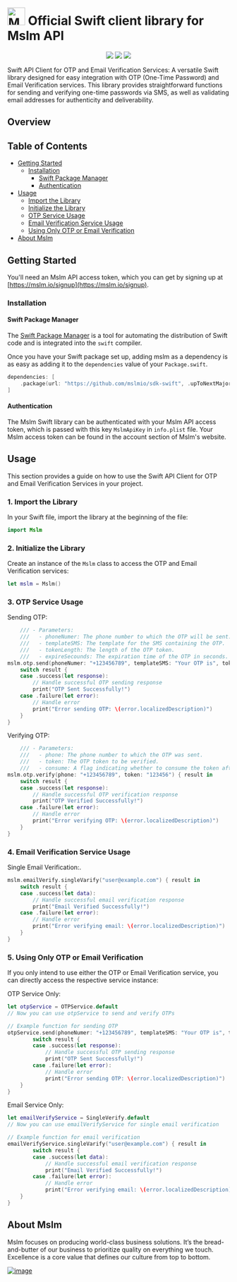 # [<img src="https://avatars.githubusercontent.com/u/50307970?s=200&v=4" alt="Mslm" width="40"/>](https://mslm.io/) Official Swift client library for Mslm API
<p align="center">
<a href="https://github.com/mslmio/sdk-swift"><img src="https://img.shields.io/badge/build-passing-%231CB735"></a>
<a href="https://github.com/mslmio/sdk-swift"><img src="https://img.shields.io/badge/Swift-Doc-DE5C43.svg?logo=swift"></a>
<a href="https://swift.org/package-manager/"><img src="https://img.shields.io/badge/SPM-supported-DE5C43.svg?style=flat"></a>
</p>

Swift API Client for OTP and Email Verification Services: A versatile Swift library designed for easy integration with OTP (One-Time Password) and Email Verification services. This library provides straightforward functions for sending and verifying one-time passwords via SMS, as well as validating email addresses for authenticity and deliverability.

## Overview


## Table of Contents

- [Getting Started](#getting-started)
  - [Installation](#installation)
    - [Swift Package Manager](#swift-package-manager)
    - [Authentication](#authentication)
- [Usage](#usage)
    - [Import the Library](#import-the-library)
    - [Initialize the Library](#initialize-the-library)
    - [OTP Service Usage](#otp-service-usage)
    - [Email Verification Service Usage](#email-verification-service-usage)
    - [Using Only OTP or Email Verification](#using-only-otp-or-email-verification)
- [About Mslm](#about-mslm)

## Getting Started
You'll need an Mslm API access token, which you can get by signing up at [https://mslm.io/signup](https://mslm.io/signup).

### Installation
#### Swift Package Manager

The [Swift Package Manager](https://swift.org/package-manager/) is a tool for automating the distribution of Swift code and is integrated into the `swift` compiler.

Once you have your Swift package set up, adding mslm as a dependency is as easy as adding it to the `dependencies` value of your `Package.swift`.

```swift
dependencies: [
    .package(url: "https://github.com/mslmio/sdk-swift", .upToNextMajor(from: "0.1.0"))
]
```
#### Authentication
The Mslm Swift library can be authenticated with your Mslm API access token, which is passed with this key `MslmApiKey` in `info.plist` file. Your Mslm access token can be found in the account section of Mslm's website.

## Usage

This section provides a guide on how to use the Swift API Client for OTP and Email Verification Services in your project.

### 1. Import the Library

In your Swift file, import the library at the beginning of the file:

```swift
import Mslm
```

### 2. Initialize the Library

Create an instance of the `Mslm` class to access the OTP and Email Verification services:

```swift
let mslm = Mslm()
```

### 3. OTP Service Usage

Sending OTP:

```swift
    /// - Parameters:
    ///   - phoneNumer: The phone number to which the OTP will be sent.
    ///   - templateSMS: The template for the SMS containing the OTP.
    ///   - tokenLength: The length of the OTP token.
    ///   - expireSecounds: The expiration time of the OTP in seconds.
mslm.otp.send(phoneNumer: "+123456789", templateSMS: "Your OTP is", tokenLength: 6, expireSeconds: 60) { result in
    switch result {
    case .success(let response):
        // Handle successful OTP sending response
        print("OTP Sent Successfully!")
    case .failure(let error):
        // Handle error
        print("Error sending OTP: \(error.localizedDescription)")
    }
}
```

Verifying OTP:

```swift
    /// - Parameters:
    ///   - phone: The phone number to which the OTP was sent.
    ///   - token: The OTP token to be verified.
    ///   - consume: A flag indicating whether to consume the token after verification (default is `true`).
mslm.otp.verify(phone: "+123456789", token: "123456") { result in
    switch result {
    case .success(let response):
        // Handle successful OTP verification response
        print("OTP Verified Successfully!")
    case .failure(let error):
        // Handle error
        print("Error verifying OTP: \(error.localizedDescription)")
    }
}
```

### 4. Email Verification Service Usage

Single Email Verification:.

```swift
mslm.emailVerify.singleVarify("user@example.com") { result in
    switch result {
    case .success(let data):
        // Handle successful email verification response
        print("Email Verified Successfully!")
    case .failure(let error):
        // Handle error
        print("Error verifying email: \(error.localizedDescription)")
    }
}
```

### 5. Using Only OTP or Email Verification

If you only intend to use either the OTP or Email Verification service, you can directly access the respective service instance:

OTP Service Only:

```swift
let otpService = OTPService.default
// Now you can use otpService to send and verify OTPs

// Example function for sending OTP
otpService.send(phoneNumer: "+123456789", templateSMS: "Your OTP is", tokenLength: 6, expireSeconds: 60) { result in
        switch result {
        case .success(let response):
            // Handle successful OTP sending response
            print("OTP Sent Successfully!")
        case .failure(let error):
            // Handle error
            print("Error sending OTP: \(error.localizedDescription)")
    }
}
```

Email Service Only:

```swift
let emailVerifyService = SingleVerify.default
// Now you can use emailVerifyService for single email verification

// Example function for email verification
emailVerifyService.singleVarify("user@example.com") { result in
        switch result {
        case .success(let data):
            // Handle successful email verification response
            print("Email Verified Successfully!")
        case .failure(let error):
            // Handle error
            print("Error verifying email: \(error.localizedDescription)")
    }
}
```

## About Mslm

Mslm focuses on producing world-class business solutions. It’s the bread-and-butter of our business to prioritize quality on everything we touch. Excellence is a core value that defines our culture from top to bottom.

[![image](https://avatars.githubusercontent.com/u/50307970?s=200&v=4)](https://mslm.io/)


